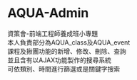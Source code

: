 # AQUA-Admin
資策會-前端工程師養成班小專題  
本人負責部分為AQUA_class及AQUA_event  
課程及揪團功能的新增、修改、刪除、查詢  
並且含有以AJAX功能製作的搜尋系統  
可依類別、時間進行篩選或是關鍵字搜索  
